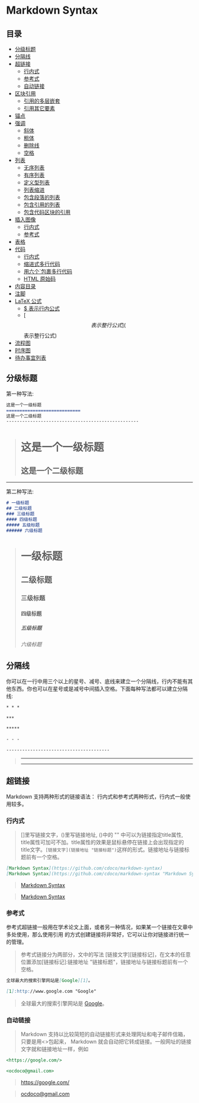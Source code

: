 # Markdown Syntax

## 目录

- [分级标题](分级标题)
- [分隔线](分隔线)
- [超链接](超链接)
  - [行内式](行内式)
  - [参考式](参考式)
  - [自动链接](自动链接)
- [区块引用](区块引用)
  - [引用的多层嵌套](引用的多层嵌套)
  - [引用其它要素](引用其它要素)
- [锚点](锚点)
- [强调](强调)
  - [斜体](斜体)
  - [粗体](粗体)
  - [删除线](删除线)
  - [空格](空格)
- [列表](列表)
  - [无序列表](无序列表)
  - [有序列表](有序列表)
  - [定义型列表](定义型列表)
  - [列表缩进](列表缩进)
  - [包含段落的列表](包含段落的列表)
  - [包含引用的列表](包含引用的列表)
  - [包含代码区块的引用](包含代码区块的引用)
- [插入图像](插入图像)
  - [行内式](行内式)
  - [参考式](参考式)
- [表格](表格)
- [代码](代码)
  - [行内式](行内式)
  - [缩进式多行代码](缩进式多行代码)
  - [用六个`包裹多行代码](用六个包裹多行代码)
  - [HTML 原始码](HTML原始码)
- [内容目录](内容目录)
- [注脚](注脚)
- [LaTeX 公式](LaTeX公式)
  - [$ 表示行内公式]($表示行内公式)
  - [$$ 表示整行公式]($$表示整行公式)
- [流程图](流程图)
- [时序图](时序图)
- [待办事宜列表](待办事宜列表)

## 分级标题

第一种写法:

```markdown
这是一个一级标题
============================
这是一个二级标题
--------------------------------------------------
```

> 这是一个一级标题
> ============================
> 这是一个二级标题
> --------------------------------------------------

---

第二种写法:

```markdown
# 一级标题
## 二级标题
### 三级标题
#### 四级标题
##### 五级标题
###### 六级标题
```

> # 一级标题
> ## 二级标题
> ### 三级标题
> #### 四级标题
> ##### 五级标题
> ###### 六级标题

## 分隔线

你可以在一行中用三个以上的星号、减号、底线来建立一个分隔线，行内不能有其他东西。你也可以在星号或是减号中间插入空格。下面每种写法都可以建立分隔线:

``` markdown
* * *

***

*****

- - -

---------------------------------------
```

> * * *
> - - -

## 超链接

Markdown 支持两种形式的链接语法： 行内式和参考式两种形式，行内式一般使用较多。

### 行内式

> []里写链接文字，()里写链接地址, ()中的 "" 中可以为链接指定title属性, title属性可加可不加。title属性的效果是鼠标悬停在链接上会出现指定的 title文字。`[链接文字](链接地址 "链接标题")`这样的形式。链接地址与链接标题前有一个空格。

```markdown
[Markdown Syntax](https://github.com/cdoco/markdown-syntax)
[Markdown Syntax](https://github.com/cdoco/markdown-syntax "Markdown Syntax")
```

> [Markdown Syntax](https://github.com/cdoco/markdown-syntax)

> [Markdown Syntax](https://github.com/cdoco/markdown-syntax "Markdown Syntax")

### 参考式

参考式超链接一般用在学术论文上面，或者另一种情况，如果某一个链接在文章中多处使用，那么使用引用 的方式创建链接将非常好，它可以让你对链接进行统一的管理。

> 参考式链接分为两部分，文中的写法 [链接文字][链接标记]，在文本的任意位置添加[链接标记]:链接地址 "链接标题"，链接地址与链接标题前有一个空格。

```markdown
全球最大的搜索引擎网站是[Google][1]。

[1]:http://www.google.com "Google"
```

> 全球最大的搜索引擎网站是 [Google][1]。

> [1]:http://www.google.com "Google"

### 自动链接

> Markdown 支持以比较简短的自动链接形式来处理网址和电子邮件信箱，只要是用<>包起来， Markdown 就会自动把它转成链接。一般网址的链接文字就和链接地址一样，例如

```markdown
<https://google.com/>

<ocdoco@gmail.com>
```

> <https://google.com/>

> <ocdoco@gmail.com>
